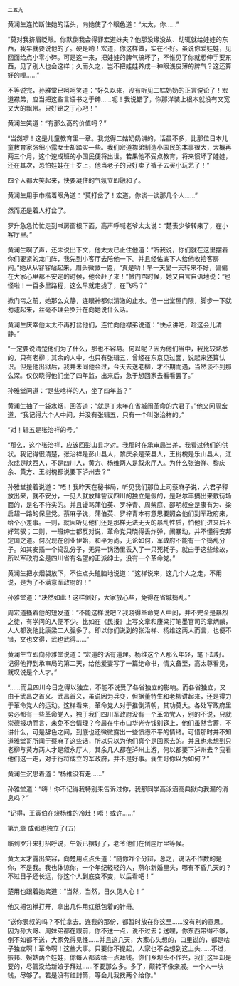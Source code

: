     二五九 

   黄澜生连忙断住她的话头，向她使了个眼色道：“太太，你……”

   “莫对我挤眉眨眼。你默倒我会得罪宏道妹夫？他那没缘没故、动辄就给娃娃的东西，我早就要说他的了。硬是哟！宏道，你这样做，实在不好。虽说你爱娃娃，见回面给点小零小碎。可是这一来，把娃娃的脾气搞坏了，不惟见了你就想伸手要东西，见了别人也会这样；久而久之，岂不把娃娃养成一种眼浅皮薄的脾气？这还算好的哩……”

   不等说完，孙雅堂已呵呵笑道：“好久以来，没有听见二姑奶奶的正言谠论了！宏道襟弟，应当把这些言语书之于绅……呃！我说错了，你那洋装上根本就没有又宽又大的飘带。只好铭之于心吧！”

   黄澜生笑道：“有那么高的价值吗？”

   “当然啰！这是儿童教育里一章。我觉得二姑奶奶讲的，话虽不多，比那位日本儿童教育家张细小露女士却踏实一些。我们宏道襟弟制造小国民的本事很大，大概再两三个月，这个速成班的小国民便将出世。若果他不受点教育，将来惯坏了娃娃，还在其次，恐怕娃娃在十岁上，他当老子的只好卖了裤子去买小玩艺了！”

   四个人都大笑起来，快要凝住的气氛立即融和了。

   黄澜生用手巾揩着眼角道：“莫打岔了！宏道，你谈一谈那几个人……”

   然而还是着人打岔了。

   罗升急急忙忙走到书房窗根下面，高声呼喊老爷太太说：“楚表少爷转来了，在小客厅里。”

   黄澜生啊了声，还未说出下文，他太太已止住他道：“听我说，你们就在这里摆着你们要紧的龙门阵，我先到小客厅去陪他一下。并且经佑底下人给他收拾客房间。”她从从容容站起来，眉头微微一蹙，“真是哟！早一天晏一天转来不好，偏偏在大家心里都不安定的时候，他会赶了来！”掀门帘时候，她又自言自语地说：“也怪啦！一百多里路程，这么早就走拢了，在飞吗？”

   掀门帘之前，她那么文静，连眼神都似清澈的止水。但一出堂屋门限，脚步一下就匆遽起来，丝毫不理会罗升在向她说什么话。

   黄澜生庆幸他太太不再打岔他们，连忙向他襟弟说道：“快点讲吧，趁这会儿清静。”

   “一定要说清楚他们为了什么，那也不容易。何以呢？因为他们当中，我比较熟悉的，只有老柳；其余的人中，也只有张辑五，曾经在东京见过面，说起来还算认识。但是他出狱后，我并未同他会过，今天去送老柳，才不期而遇，当然谈不到那么深。仅仅晓得他们坐了四年监，出来后，急于想回家去看看罢了。”

   孙雅堂问道：“是些啥样的人，坐了四年监？”

   黄澜生抽了一袋水烟，回答道：“就是丁未年在省城闹革命的六君子。”他又问周宏道，“我记得六个人中间，并没有张辑五，只有一个叫张治祥的。”

   “对！辑五是张治祥的号。”

   “那么，这个张治祥，应该回彭山县才对。我那时在承审局当差，我看过他们的供状。我记得很清楚，张治祥是彭山县人，黎庆余是荣县人，王树槐是乐山县人，江永成是陕西人，不是四川人，黄方、杨维两人是叙永厅人。为什么张治祥、黎庆余、黄方、王树槐都说要下泸州去？”

   孙雅堂接着说道：“唔！我昨天在秘书局，听见我们那位上司蔡麻子说，六君子释放出来，就不安分，一见人就放肆訾议四川的独立是假的，是赵尔丰搞出来敷衍场面的，是名不符实的。并且谩骂蒲伯英、罗梓青、周紫庭、邵明叔全是康有为、梁启超一路的保皇党。蔡麻子说，蒲伯英、罗梓青本有意思要照会他们到军政府来，给个小差事。一则，就因听见他们还是那样无法无天的暴乱性质，怕他们进来后不好驾驭；二则，一班绅士都反对说，革命党只晓得丢炸弹，闹暴动，并不懂得安邦定国之道。何况现在创业伊始，和平为尚，无论如何，军政府不能有一个捣乱分子。如其安插一个捣乱分子，无异一锅汤里丢入了一只死耗子。就由于这些缘故，所以军政府全是四川省有名望的正派绅士，没有一个革命党。”

   黄澜生把水烟袋放下，不住点头磕脑地说道：“这样说来，这几个人之走，不用说，是为了不满意军政府的！”

   孙雅堂道：“决然如此！这样倒好，大家放心些，免得在省城捣乱。”

   周宏道搔着他的短发道：“不能这样说吧？我晓得革命党人中间，并不完全是暴烈之徒，有学问的人便不少。比如在《民报》上写文章和康梁打笔墨官司的章炳麟，人人都说他比康梁二人强多了。即以你们说到的张治祥、杨维这两人而言，也便不错，文也文得，武也武得……”

   黄澜生立即向孙雅堂说道：“宏道的话有道理。杨维这个人那么年轻，笔下却好。记得他押到承审局的第二天，给他爱妻写了一篇绝命书，情文备至，高太尊看见，就叹说是个人才。”

   “……而且四川今日之得以独立，不能不说受了各省独立的影响。而各省独立，又由于武昌之首义。武昌首义，虽说因为兵变，但据董特生和老柳讲起来，还是得力于革命党人的运动。这样看来，革命党人对于推倒清朝，其功莫大。各处军政府里势必都有一些革命党人，独于我们四川军政府没有一个革命党人，别的不说，只就崇德报功而言，未免不合情理？今晨在牛市口华光寺饯别筵上，他们虽然含蓄，不讲什么，可是辞色之间，到底也还微微露出一些愤懑不平的情绪。可惜那时并不知道雅堂哥所闻于蔡麻子这些话，所以只以为他们真个是回家去的。并且也未想到只老柳与黄方两人才是叙永厅人，其余几人都在泸州上游，何以都要下泸州去？我看他们这一走，对于行将成立的军政府，并不是好事。澜生哥你以为如何？”

   黄澜生沉思着道：“杨维没有走……”

   孙雅堂道：“嗨！你不记得我特别来告诉过你，我那同学高泳涵高典狱向我漏的消息吗？”

   “记得，王寅伯在烧杨维的冷灶！唔！或许……”

   第九章 成都也独立了(五)

   临到罗升来打招呼说，午饭已摆好了，老爷他们在倒座厅里等候。

   黄太太才露出笑容，向楚用点点头道：“随你咋个分辩，总之，说话不作数的是你，不是我。我也体谅你，一个年纪轻轻的人，燕尔新婚里头，哪有不昏几天的？不过日子还长远，你这个人到底变不变，以后看吧！”

   楚用也跟着她笑道：“当然，当然，日久见人心！”

   他又把包袱打开，拿出几件用红纸包着的针黹。

   “送你表叔的吗？不忙拿去。连我的那份，都暂时放在你这里……没有别的意思。因为孙大哥、周妹弟都在跟前，你不送一点，说不过去；送哩，你东西带得不够，倒不如都不送，大家免得见怪……并且这几天，大家心头想的，口里说的，都是啥子独立啊！革命啊！这些大事。只要你不提起，人家也不会想到这上头……不过，振邦、婉姑两个娃娃，你每人都该给一点拜钱。你们乡坝头不作兴，我们这里却是要的，尽管没给新娘子拜过……不要那么多。多了，颠转不像亲戚。一个人一块钱，尽够了。若是没有红封筒，等会儿我找两个给你。”


